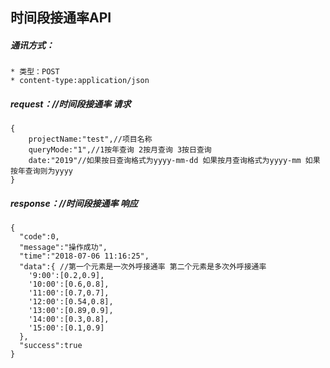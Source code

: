 ## 时间段接通率API

##### 通讯方式：
```
* 类型：POST 
* content-type:application/json
```

##### request：//时间段接通率 请求
```
{
    projectName:"test",//项目名称
    queryMode:"1",//1按年查询 2按月查询 3按日查询
    date:"2019"//如果按日查询格式为yyyy-mm-dd 如果按月查询格式为yyyy-mm 如果按年查询则为yyyy
}
```

##### response：//时间段接通率 响应
```
{
  "code":0,
  "message":"操作成功",
  "time":"2018-07-06 11:16:25",
  "data":{ //第一个元素是一次外呼接通率 第二个元素是多次外呼接通率
    '9:00':[0.2,0.9],
    '10:00':[0.6,0.8],
    '11:00':[0.7,0.7],
    '12:00':[0.54,0.8],
    '13:00':[0.89,0.9],
    '14:00':[0.3,0.8],
    '15:00':[0.1,0.9]
  },
  "success":true
}
```